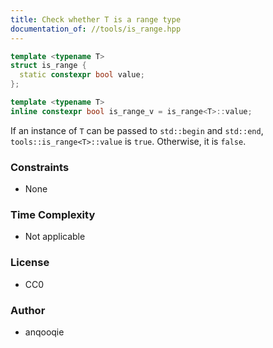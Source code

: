 ```yaml
---
title: Check whether T is a range type
documentation_of: //tools/is_range.hpp
---
```


```cpp
template <typename T>
struct is_range {
  static constexpr bool value;
};

template <typename T>
inline constexpr bool is_range_v = is_range<T>::value;
```

If an instance of `T` can be passed to `std::begin` and `std::end`, `tools::is_range<T>::value` is `true`.
Otherwise, it is `false`.

### Constraints
- None

### Time Complexity
- Not applicable

### License
- CC0

### Author
- anqooqie
